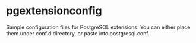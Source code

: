 # pgextensionconfig

Sample configuration files for PostgreSQL extensions. You can either place them under conf.d directory, or paste into postgresql.conf.

